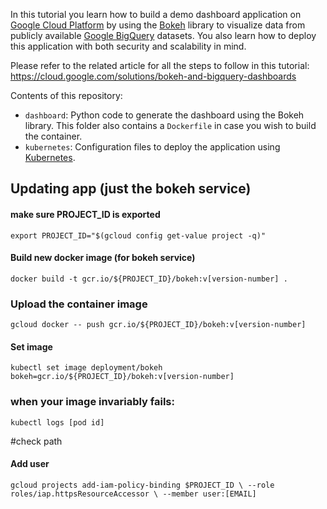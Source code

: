 In this tutorial you learn how to build a demo dashboard application on [Google Cloud Platform](https://cloud.google.com/) by using the [Bokeh](http://bokeh.pydata.org/en/latest/) library to visualize data from publicly available [Google BigQuery](https://cloud.google.com/bigquery/) datasets. You also learn how to deploy this application with both security and scalability in mind.

Please refer to the related article for all the steps to follow in this tutorial: https://cloud.google.com/solutions/bokeh-and-bigquery-dashboards

Contents of this repository:

* `dashboard`: Python code to generate the dashboard using the Bokeh library. This folder also contains a `Dockerfile` in case you wish to build the container.
* `kubernetes`: Configuration files to deploy the application using [Kubernetes](https://kubernetes.io/).

## Updating app (just the bokeh service)
#### make sure PROJECT_ID is exported
`export PROJECT_ID="$(gcloud config get-value project -q)"`

#### Build new docker image (for bokeh service)
`docker build -t gcr.io/${PROJECT_ID}/bokeh:v[version-number] .`

### Upload the container image
`gcloud docker -- push gcr.io/${PROJECT_ID}/bokeh:v[version-number]`

#### Set image
`kubectl set image deployment/bokeh bokeh=gcr.io/${PROJECT_ID}/bokeh:v[version-number]`

### when your image invariably fails:
`kubectl logs [pod id]`

#check path

#### Add user

`gcloud projects add-iam-policy-binding $PROJECT_ID \
  --role roles/iap.httpsResourceAccessor \
  --member user:[EMAIL]
`
